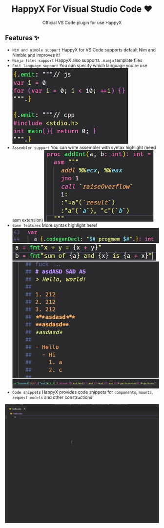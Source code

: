 <div align="center">

# HappyX For Visual Studio Code ❤

Official VS Code plugin for use HappyX

</div>

## Features ✨
  
- `Nim and nimble support`
  HappyX for VS Code supports default Nim and Nimble and improves it!
- `Nimja files support`
  HappyX also supports `.nimja` template files
- `Emit language support`
  You can specify which language you're use
  ![Emit](images/emit.png)
- `Assembler support`
  You can write assembler with syntax highlight (need asm extension)
  ![ASM](images/asm.png)
- `Some features`
  More syntax highlight here!
  ![ASM](images/codegenDecl.png)
  ![fmt](images/fmt.png)
  ![markdown comments](images/markdown_comments.png)
  ![Regex](images/regex.png)
- `Code snippets`
  HappyX provides code snippets for `components`, `mounts`, `request models` and other constructions


![Preview](images/preview.gif)

